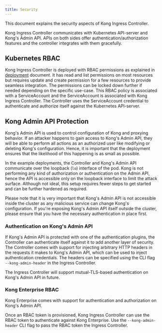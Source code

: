 ```yaml
---
title: Security
---
```


This document explains the security aspects of Kong Ingress Controller.

Kong Ingress Controller communicates with Kubernetes API-server and Kong's
Admin API. APIs on both sides offer authentication/authorization features
and the controller integrates with them gracefully.

## Kubernetes RBAC

Kong Ingress Controller is deployed with RBAC permissions as explained in
[deployment](deployment.md) document.
It has read and list permissions on most resources but requires update
and create permission for a few resources to provide seamless integration.
The permissions can be locked down further if needed depending on the specific
use-case.
This RBAC policy is associated with a ServiceAccount and the ServiceAccount
is associated with Kong Ingress Controller.
The Controller uses the ServiceAccount credential to authenticate and
authorize itself against the Kubernetes API-server.

## Kong Admin API Protection

Kong's Admin API is used to control configuration of Kong and proxying behavior.
If an attacker happens to gain access to Kong's Admin API, they
will be able to perform all actions as an authorized user like
modifying or deleting Kong's configuration.
Hence, it is important that the deployment
ensures that the likelihood of this happening is as small as possible.

In the example deployments, the Controller and Kong's Admin API communicate
over the loopback (`lo`) interface of the pod.
Kong is not performing any kind of authorization or
authentication on the Admin API, hence the API is accessible only
on the loopback interface to limit the attack surface.
Although not ideal, this setup requires fewer steps
to get started and can be further hardened as required.

Please note that it is very important that Kong's Admin API is not accessible
inside the cluster as any malicious service can change Kong's configuration.
If you're exposing Kong's Admin API itself outside the cluster, please ensure
that you have the necessary authentication in place first.

### Authentication on Kong's Admin API

If Kong's Admin API is protected with one of the authentication plugins,
the Controller can authenticate itself against it to add another layer of
security.
The Controller comes with support for injecting arbitrary HTTP headers
in the requests it makes to Kong's Admin API, which can be used to inject
authentication credentials.
The headers can be specified using the CLI flag `--kong-admin-header` in the Ingress
Controller.

The Ingress Controller will support mutual-TLS-based authentication on Kong's Admin
API in future.

### Kong Enterprise RBAC

Kong Enterprise comes with support for authentication and authorization on
Kong's Admin API.

Once an RBAC token is provisioned, Kong Ingress Controller can use the RBAC
token to authenticate against Kong Enterprise. Use the `--kong-admin-header` CLI
flag to pass the RBAC token the Ingress Controller.
